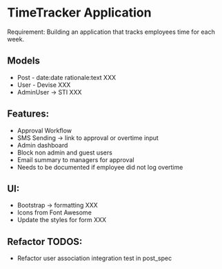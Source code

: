 # TimeTracker Application

Requirement: Building an application that tracks employees time for each week.

## Models
- Post - date:date rationale:text XXX
- User - Devise XXX
- AdminUser -> STI XXX

## Features:
- Approval Workflow
- SMS Sending -> link to approval or overtime input
- Admin dashboard
- Block non admin and guest users
- Email summary to managers for approval
- Needs to be documented if employee did not log overtime

## UI:
- Bootstrap -> formatting XXX
- Icons from Font Awesome
- Update the styles for form XXX

## Refactor TODOS:
- Refactor user association integration test in post_spec

